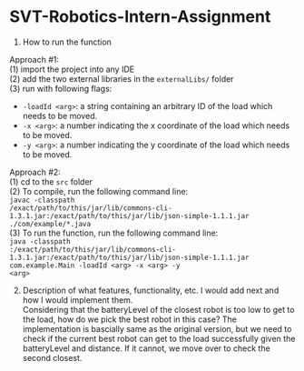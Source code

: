 # SVT-Robotics-Intern-Assignment
1. How to run the function  

  Approach #1:   
  (1) import the project into any IDE  
  (2) add the two external libraries in the <code>externalLibs/</code> folder   
  (3) run with following flags:   
  * <code>-loadId \<arg\></code>:   a string containing an arbitrary ID of the load which needs to be moved.  
  * <code>-x \<arg\></code>:        a number indicating the x coordinate of the load which needs to be moved.  
  * <code>-y \<arg\></code>:       a number indicating the y coordinate of the load which needs to be moved. </code>  

  Approach #2:   
  (1) cd to the <code>src</code> folder  
  (2) To compile, run the following command line:      
  <code>javac -classpath /exact/path/to/this/jar/lib/commons-cli-1.3.1.jar:/exact/path/to/this/jar/lib/json-simple-1.1.1.jar ./com/example/*.java</code>   
  (3) To run the function, run the following command line:  
  <code>java -classpath :/exact/path/to/this/jar/lib/commons-cli-1.3.1.jar:/exact/path/to/this/jar/lib/json-simple-1.1.1.jar com.example.Main -loadId \<arg\> -x \<arg\> -y \<arg\></code> 

2. Description of what features, functionality, etc. I would add next and how I would implement them.  
   Considering that the batteryLevel of the closest robot is too low to get to the load, how do we pick the best robot in this case? The implementation is bascially same as the original version, but we need to check if the current best robot can get to the load successfully given the batteryLevel and distance. If it cannot, we move over to check the second closest.
    
